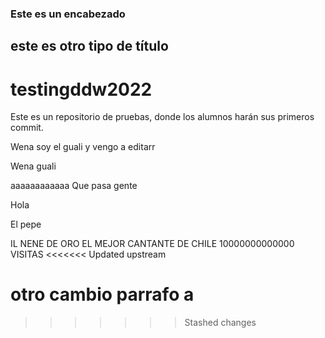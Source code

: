 ### Este es un encabezado

## este es otro tipo de título

# testingddw2022
Este es un repositorio de pruebas, donde los alumnos harán sus primeros commit.


Wena soy el guali y vengo a editarr

Wena guali


aaaaaaaaaaaa
Que pasa gente
<p>Hola<p>
<p> El pepe<p>

IL NENE DE ORO EL MEJOR CANTANTE DE CHILE 10000000000000 VISITAS
<<<<<<< Updated upstream


otro cambio
parrafo
a
=======
>>>>>>> Stashed changes
